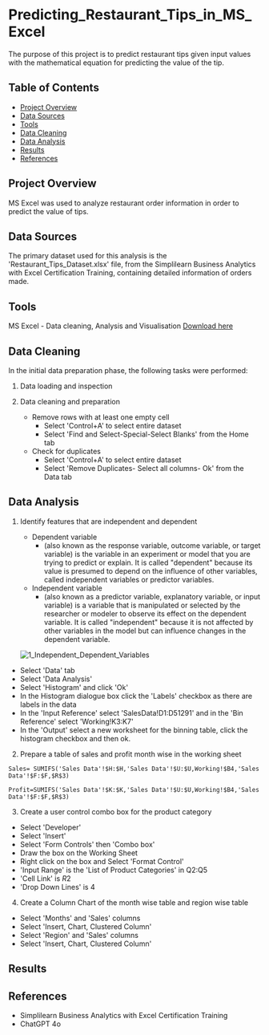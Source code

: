 # Predicting_Restaurant_Tips_in_MS_Excel
The purpose of this project is to predict restaurant tips given input values with the mathematical equation for predicting the value of the tip.

## Table of Contents
- [Project Overview](#project-overview)
- [Data Sources](#data-sources)
- [Tools](#tools)
- [Data Cleaning](#data-cleaning)
- [Data Analysis](#data-analysis)
- [Results](#results)
- [References](#references)

## Project Overview
MS Excel was used to analyze restaurant order information in order to predict the value of tips. 

## Data Sources
The primary dataset used for this analysis is the 'Restaurant_Tips_Dataset.xlsx' file, from the Simplilearn Business Analytics with Excel Certification Training, containing detailed information of orders made.

## Tools
MS Excel - Data cleaning, Analysis and Visualisation [Download here](https://www.microsoft.com/en-au/microsoft-365/excel)

## Data Cleaning
In the initial data preparation phase, the following tasks were performed:

1. Data loading and inspection

2. Data cleaning and preparation
   - Remove rows with at least one empty cell
     - Select 'Control+A' to select entire dataset
     - Select 'Find and Select-Special-Select Blanks' from the Home tab
   - Check for duplicates
     - Select 'Control+A' to select entire dataset
     - Select 'Remove Duplicates- Select all columns- Ok' from the Data tab

## Data Analysis
1. Identify features that are independent and dependent
   - Dependent variable
     - (also known as the response variable, outcome variable, or target variable) is the variable in an experiment or model that you are trying to predict or explain. It is called "dependent" because its value is presumed to depend         on the influence of other variables, called independent variables or predictor variables.
   - Independent variable
     - (also known as a predictor variable, explanatory variable, or input variable) is a variable that is manipulated or selected by the researcher or modeler to observe its effect on the dependent variable. It is called
       "independent" because it is not affected by other variables in the model but can influence changes in the dependent variable.

    ![1_Independent_Dependent_Variables](https://github.com/user-attachments/assets/2a8eb4cd-7a13-4594-8a6c-6452eece7a2d)


- Select 'Data' tab
- Select 'Data Analysis'
- Select 'Histogram' and click 'Ok'
- In the Histogram dialogue box click the 'Labels' checkbox as there are labels in the data
- In the 'Input Reference' select 'SalesData!D1:D51291' and in the 'Bin Reference' select 'Working!K3:K7'
- In the 'Output' select a new worksheet for the binning table, click the histogram checkbox and then ok.

2. Prepare a table of sales and profit month wise in the working sheet

```MS Excel
Sales= SUMIFS('Sales Data'!$H:$H,'Sales Data'!$U:$U,Working!$B4,'Sales Data'!$F:$F,$R$3)
```
```MS Excel
Profit=SUMIFS('Sales Data'!$K:$K,'Sales Data'!$U:$U,Working!$B4,'Sales Data'!$F:$F,$R$3)
```

3. Create a user control combo box for the product category

- Select 'Developer'
- Select 'Insert'
- Select 'Form Controls' then 'Combo box'
- Draw the box on the Working Sheet
- Right click on the box and Select 'Format Control'
- 'Input Range' is the 'List of Product Categories' in Q2:Q5
- 'Cell Link' is $R$2
- 'Drop Down Lines' is 4

4. Create a Column Chart of the month wise table and region wise table

- Select 'Months' and 'Sales' columns
- Select 'Insert, Chart, Clustered Column'
- Select 'Region' and 'Sales' columns
- Select 'Insert, Chart, Clustered Column'

## Results



## References
- Simplilearn Business Analytics with Excel Certification Training
- ChatGPT 4o



